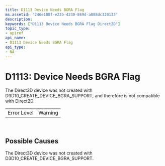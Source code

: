 ```yaml
---
title: D1113 Device Needs BGRA Flag
ms.assetid: '246e188f-e23b-4230-869d-a888dc320133'
description: 
keywords: ["D1113 Device Needs BGRA Flag Direct2D"]
topic_type:
- apiref
api_name:
- D1113 Device Needs BGRA Flag
api_type:
- NA
---
```


# D1113: Device Needs BGRA Flag

The Direct3D device was not created with D3D10\_CREATE\_DEVICE\_BGRA\_SUPPORT, and therefore is not compatible with Direct2D.



|             |         |
|-------------|---------|
| Error Level | Warning |



 

## Possible Causes

The Direct3D device was not created with D3D10\_CREATE\_DEVICE\_BGRA\_SUPPORT.

 

 




